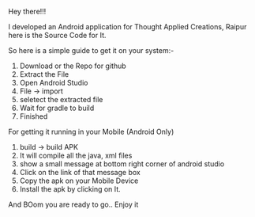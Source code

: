Hey there!!!

I developed an Android application for Thought Applied Creations, Raipur here is the Source Code for It.

So here is a simple guide to get it on your system:-
  1. Download or the Repo for github
  2. Extract the File
  3. Open Android Studio
  4. File -> import
  5. seletect the extracted file
  6. Wait for gradle to build
  7. Finished
  
For getting it running in your Mobile (Android Only)
  1. build -> build APK
  2. It will compile all the java, xml files
  3. show a small message at bottom right corner of android studio
  4. Click on the link of that message box
  5. Copy the apk on your Mobile Device
  6. Install the apk by clicking on It.
  
And BOom you are ready to go.. Enjoy it
